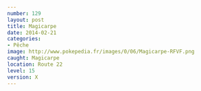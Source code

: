 ```yaml
---
number: 129
layout: post
title: Magicarpe
date: 2014-02-21
categories:
- Pêche
image: http://www.pokepedia.fr/images/0/06/Magicarpe-RFVF.png
caught: Magicarpe
location: Route 22
level: 15
version: X
---
```

